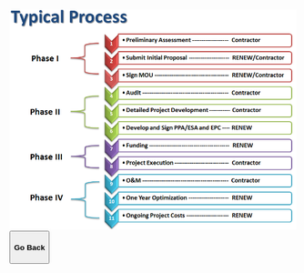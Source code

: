 <div class="main">
        <section>
            <div class="container">


<!-- # RENEW It *Now* NY Typical Process -->
<br>
<br>

<img src="assets/Typical Process Diagram.PNG" class="img-responsive center-block" alt="Typical Process Diagram"> 


<button onclick="goBack()" type="button" class="btn btn-default" aria-label="Go Back">
  <span class="glyphicon glyphicon-arrow-left" aria-hidden="true"></span>
 <h4>Go Back</h4>
</button>
